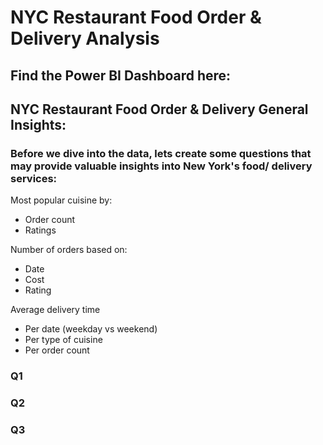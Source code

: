 # NYC Restaurant Food Order & Delivery Analysis
## Find the Power BI Dashboard here:

## NYC Restaurant Food Order & Delivery General Insights:
### Before we dive into the data, lets create some questions that may provide valuable insights into New York's food/ delivery services:
Most popular cuisine by:
- Order count
- Ratings

Number of orders based on:
- Date
- Cost
- Rating 

Average delivery time
- Per date (weekday vs weekend)
- Per type of cuisine 
- Per order count

### Q1



### Q2



### Q3
